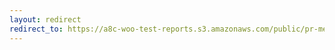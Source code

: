 ```yaml
---
layout: redirect
redirect_to: https://a8c-woo-test-reports.s3.amazonaws.com/public/pr-merge/39329/e2e/index.html
---
```

